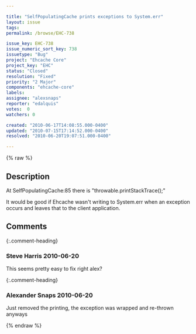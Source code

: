 ```yaml
---

title: "SelfPopulatingCache prints exceptions to System.err"
layout: issue
tags: 
permalink: /browse/EHC-738

issue_key: EHC-738
issue_numeric_sort_key: 738
issuetype: "Bug"
project: "Ehcache Core"
project_key: "EHC"
status: "Closed"
resolution: "Fixed"
priority: "2 Major"
components: "ehcache-core"
labels: 
assignee: "alexsnaps"
reporter: "edalquis"
votes:  0
watchers: 0

created: "2010-06-17T14:08:55.000-0400"
updated: "2010-07-15T17:14:52.000-0400"
resolved: "2010-06-20T19:07:51.000-0400"

---
```




{% raw %}



## Description

<div markdown="1" class="description">

At SelfPopulatingCache:85 there is "throwable.printStackTrace();"

It would be good if Ehcache wasn't writing to System.err when an exception occurs and leaves that to the client application.

</div>

## Comments


{:.comment-heading}
### **Steve Harris** <span class="date">2010-06-20</span>

<div markdown="1" class="comment">

This seems pretty easy to fix right alex?

</div>


{:.comment-heading}
### **Alexander Snaps** <span class="date">2010-06-20</span>

<div markdown="1" class="comment">

Just removed the printing, the exception was wrapped and re-thrown anyways

</div>



{% endraw %}

